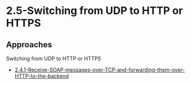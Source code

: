 # 2.5-Switching from UDP to HTTP or HTTPS

## Approaches

Switching from UDP to HTTP or HTTPS

- [2.4.1-Receive-SOAP-messages-over-TCP-and-forwarding-them-over-HTTP-to-the-backend](https://github.com/wso2/product-ei/tree/product-scenarios/product-scenarios/2-Bridging-systems-that-communicate-in-different-protocols/2.4-Switching-from-TCP-to-HTTP-or-HTTPS/2.4.1-Receive-SOAP-messages-over-TCP-and-forwarding-them-over-HTTP-to-the-backend)